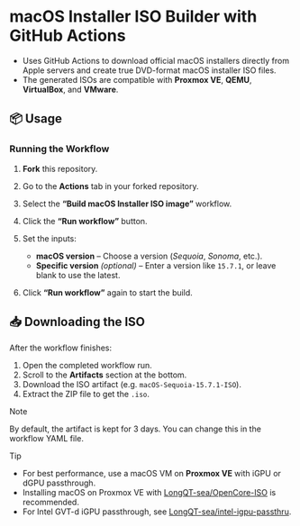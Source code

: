 # macOS Installer ISO Builder with GitHub Actions

* Uses GitHub Actions to download official macOS installers directly from Apple servers and create true DVD-format macOS installer ISO files.
* The generated ISOs are compatible with **Proxmox VE**, **QEMU**, **VirtualBox**, and **VMware**.

## 📦 Usage

### Running the Workflow

1. **Fork** this repository.
2. Go to the **Actions** tab in your forked repository.
3. Select the **“Build macOS Installer ISO image”** workflow.
4. Click the **“Run workflow”** button.
5. Set the inputs:

   * **macOS version** – Choose a version (*Sequoia*, *Sonoma*, etc.).
   * **Specific version** *(optional)* – Enter a version like `15.7.1`, or leave blank to use the latest.
6. Click **“Run workflow”** again to start the build.

## 📥 Downloading the ISO

After the workflow finishes:

1. Open the completed workflow run.
2. Scroll to the **Artifacts** section at the bottom.
3. Download the ISO artifact (e.g. `macOS-Sequoia-15.7.1-ISO`).
4. Extract the ZIP file to get the `.iso`.

> [!Note]
> By default, the artifact is kept for 3 days. You can change this in the workflow YAML file.

> [!Tip]
>
> * For best performance, use a macOS VM on **Proxmox VE** with iGPU or dGPU passthrough.
> * Installing macOS on Proxmox VE with [LongQT-sea/OpenCore-ISO](https://github.com/LongQT-sea/OpenCore-ISO) is recommended.
> * For Intel GVT-d iGPU passthrough, see [LongQT-sea/intel-igpu-passthru](https://github.com/LongQT-sea/intel-igpu-passthru).
